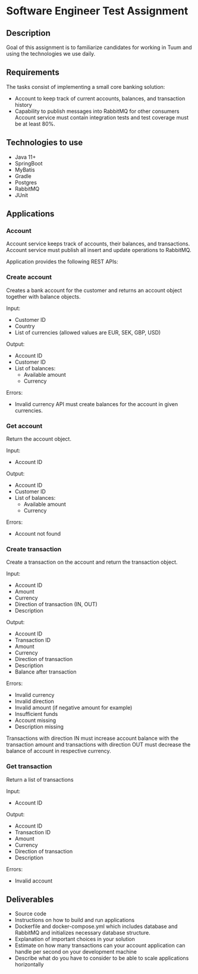 # Software Engineer Test Assignment

## Description

Goal of this assignment is to familiarize candidates for working in Tuum and
using the technologies we use daily.

## Requirements
The tasks consist of implementing a small core banking solution:
* Account to keep track of current accounts, balances, and transaction
history
* Capability to publish messages into RabbitMQ for other consumers
Account service must contain integration tests and test coverage must be at
least 80%.

## Technologies to use
* Java 11+
* SpringBoot
* MyBatis
* Gradle
* Postgres
* RabbitMQ
* JUnit

## Applications
### Account
Account service keeps track of accounts, their balances, and transactions.
Account service must publish all insert and update operations to RabbitMQ.

Application provides the following REST APIs:
### Create account
Creates a bank account for the customer and returns an account object
together with balance objects.

Input:
* Customer ID
* Country
* List of currencies (allowed values are EUR, SEK, GBP, USD)

Output:
* Account ID
* Customer ID
* List of balances:
  * Available amount
  *  Currency

Errors:
* Invalid currency
API must create balances for the account in given currencies.

### Get account
Return the account object.

Input:
* Account ID

Output:
* Account ID
* Customer ID
* List of balances:
  * Available amount
  * Currency


Errors:
* Account not found

### Create transaction
Create a transaction on the account and return the transaction object.

Input:
* Account ID
* Amount
* Currency
* Direction of transaction (IN, OUT)
* Description

Output:
* Account ID
* Transaction ID
* Amount
* Currency
* Direction of transaction
* Description
* Balance after transaction

Errors:
* Invalid currency
* Invalid direction
* Invalid amount (if negative amount for example)
* Insufficient funds
* Account missing
* Description missing

Transactions with direction IN must increase account balance with the
transaction amount and transactions with direction OUT must decrease the
balance of account in respective currency.

### Get transaction
Return a list of transactions

Input:
* Account ID

Output:
* Account ID
* Transaction ID
* Amount
* Currency
* Direction of transaction
* Description

Errors:
* Invalid account

## Deliverables
* Source code
* Instructions on how to build and run applications
* Dockerfile and docker-compose.yml which includes database and
RabbitMQ and initializes necessary database structure.
* Explanation of important choices in your solution
* Estimate on how many transactions can your account application can
handle per second on your development machine
* Describe what do you have to consider to be able to scale applications
horizontally